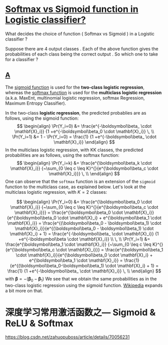 # [Softmax vs Sigmoid function in Logistic classifier?](https://stats.stackexchange.com/questions/233658/softmax-vs-sigmoid-function-in-logistic-classifier)

What decides the choice of function ( Softmax vs Sigmoid ) in a Logistic classifier ?

Suppose there are 4 output classes . Each of the above function gives the probabilities of each class being the correct output . So which one to take for a classifier ?



## [A](https://stats.stackexchange.com/a/254071)

The [sigmoid function](https://en.wikipedia.org/wiki/Logistic_function) is used for the **two-class logistic regression**, whereas the [softmax function](https://en.wikipedia.org/wiki/Softmax_function) is used for the **multiclass logistic regression** (a.k.a. MaxEnt, multinomial logistic regression, softmax Regression, Maximum Entropy Classifier).

In the two-class **logistic regression**, the predicted probablies are as follows, using the sigmoid function:
$$
\begin{align}
\Pr(Y_i=0) &= \frac{e^{-\boldsymbol\beta_ \cdot \mathbf{X}_i}} {1 +e^{-\boldsymbol\beta_0 \cdot \mathbf{X}_i}} \, \\
\Pr(Y_i=1) &= 1 - \Pr(Y_i=0) = \frac{1} {1 +e^{-\boldsymbol\beta_ \cdot \mathbf{X}_i}}
\end{align}
$$
In the multiclass logistic regression, with KK classes, the predicted probabilities are as follows, using the softmax function:
$$
\begin{align}
\Pr(Y_i=k) &= \frac{e^{\boldsymbol\beta_k \cdot \mathbf{X}_i}} {~\sum_{0 \leq c \leq K}^{}{e^{\boldsymbol\beta_c \cdot \mathbf{X}_i}}} \, \\
\end{align}
$$
One can observe that the `softmax` function is an extension of the `sigmoid` function to the multiclass case, as explained below. Let's look at the multiclass logistic regression, with $K=2$ classes:


$$
\begin{align}
\Pr(Y_i=0) &= \frac{e^{\boldsymbol\beta_0 \cdot \mathbf{X}_i}} {~\sum_{0 \leq c \leq K}^{}{e^{\boldsymbol\beta_c \cdot \mathbf{X}_i}}} = \frac{e^{\boldsymbol\beta_0 \cdot \mathbf{X}_i}}{e^{\boldsymbol\beta_0 \cdot \mathbf{X}_i} + e^{\boldsymbol\beta_1 \cdot \mathbf{X}_i}} = \frac{e^{(\boldsymbol\beta_0 - \boldsymbol\beta_1) \cdot \mathbf{X}_i}}{e^{(\boldsymbol\beta_0 - \boldsymbol\beta_1) \cdot \mathbf{X}_i} + 1}  = \frac{e^{-\boldsymbol\beta_ \cdot \mathbf{X}_i}} {1 +e^{-\boldsymbol\beta \cdot \mathbf{X}_i}} \\ \, \\
\Pr(Y_i=1) &= \frac{e^{\boldsymbol\beta_1 \cdot \mathbf{X}_i}} {~\sum_{0 \leq c \leq K}^{}{e^{\boldsymbol\beta_c \cdot \mathbf{X}_i}}} = \frac{e^{\boldsymbol\beta_1 \cdot \mathbf{X}_i}}{e^{\boldsymbol\beta_0 \cdot \mathbf{X}_i} + e^{\boldsymbol\beta_1 \cdot \mathbf{X}_i}} = \frac{1}{e^{(\boldsymbol\beta_0-\boldsymbol\beta_1) \cdot \mathbf{X}_i} + 1} = \frac{1} {1 +e^{-\boldsymbol\beta_ \cdot \mathbf{X}_i}}  \, \\
\end{align}
$$
with $\boldsymbol\beta = - (\boldsymbol\beta_0 - \boldsymbol\beta_1)$ We see that we obtain the same probabilities as in the two-class logistic regression using the sigmoid function. [Wikipedia](https://en.wikipedia.org/w/index.php?title=Logistic_regression&oldid=755697139#As_a_.22log-linear.22_model) expands a bit more on that.


# 深度学习常用激活函数之— Sigmoid & ReLU & Softmax
https://blog.csdn.net/zahuopuboss/article/details/70056231


